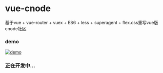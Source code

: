 # vue-cnode
基于vue + vue-router + vuex + ES6 + less + superagent + flex.css重写vue版cnode社区
### demo
 [![demo](https://github.com/1340641314/vue-cnode/raw/master/shot/QR-code.png)](http://1340641314.github.io/vue-cnode/)

### 正在开发中...
